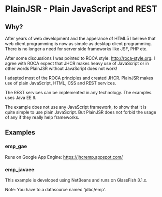# PlainJSR - Plain JavaScript and REST

## Why?
After years of web development and the apperance of HTML5 I believe that web client programming is now as simple as desktop client programming.
There is no longer a need for server side frameworks like JSF, PHP etc.

After some discussions I was pointed to ROCA style: http://roca-style.org.
I agree with ROCA expect that JHCR makes heavy use of JavaScript or in other words PlainJSR without JavaScript does not work!

I adapted most of the ROCA principles and created JHCR. 
PlainJSR makes use of plain JavaScript, HTML, CSS and REST services. 

The REST services can be implemented in any technology. The examples uses Java EE 6.

The example does not use any JavaScript framework, to show that it is quite simple to use plain JavaScript. But PlainJSR does not forbid the usage of any if they really help frameworks.

## Examples
### emp_gae
Runs on Google App Engine: https://jhcremp.appspot.com/

### emp_javaee
This example is developed using NetBeans and runs on GlassFish 3.1.x.

Note: You have to a datasource named 'jdbc/emp'.

